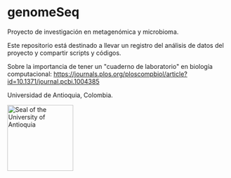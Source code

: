 # genomeSeq
Proyecto de investigación en metagenómica y microbioma.

Este repositorio está destinado a llevar un registro del análisis de datos del proyecto y compartir scripts y códigos.

Sobre la importancia de tener un "cuaderno de laboratorio" en biología computacional: https://journals.plos.org/ploscompbiol/article?id=10.1371/journal.pcbi.1004385

Universidad de Antioquia, Colombia.

<img src="https://upload.wikimedia.org/wikipedia/commons/thumb/f/fb/Escudo-UdeA.svg/1200px-Escudo-UdeA.svg.png" title="Seal of the University of Antioquia" height="150">
